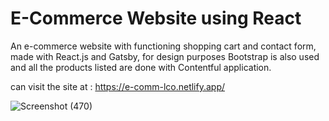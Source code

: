 # E-Commerce Website using React

An e-commerce website with functioning shopping cart and contact form, made with
React.js and Gatsby, for design purposes Bootstrap is also used and all the products listed
are done with Contentful application.

can visit the site at : https://e-comm-lco.netlify.app/

![Screenshot (470)](https://user-images.githubusercontent.com/63396845/125453095-01c91d2d-cb0c-4d03-8f38-e22a2836a162.png)

